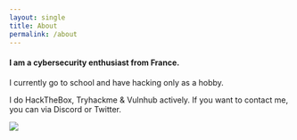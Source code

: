 ```yaml
---
layout: single
title: About
permalink: /about
---
```


#### I am a cybersecurity enthusiast from France.

I currently go to school and have hacking only as a hobby.

I do HackTheBox, Tryhackme & Vulnhub actively.
If you want to contact me, you can via Discord or Twitter.

![](https://www.hackthebox.com/badge/image/377742)

<script src="https://tryhackme.com/badge/333644"></script>
